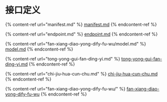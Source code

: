 # 接口定义

{% content-ref url="manifest.md" %}
[manifest.md](manifest.md)
{% endcontent-ref %}

{% content-ref url="endpoint.md" %}
[endpoint.md](endpoint.md)
{% endcontent-ref %}

{% content-ref url="fan-xiang-diao-yong-dify-fu-wu/model.md" %}
[model.md](fan-xiang-diao-yong-dify-fu-wu/model.md)
{% endcontent-ref %}

{% content-ref url="tong-yong-gui-fan-ding-yi.md" %}
[tong-yong-gui-fan-ding-yi.md](tong-yong-gui-fan-ding-yi.md)
{% endcontent-ref %}

{% content-ref url="chi-jiu-hua-cun-chu.md" %}
[chi-jiu-hua-cun-chu.md](chi-jiu-hua-cun-chu.md)
{% endcontent-ref %}

{% content-ref url="fan-xiang-diao-yong-dify-fu-wu/" %}
[fan-xiang-diao-yong-dify-fu-wu](fan-xiang-diao-yong-dify-fu-wu/)
{% endcontent-ref %}

